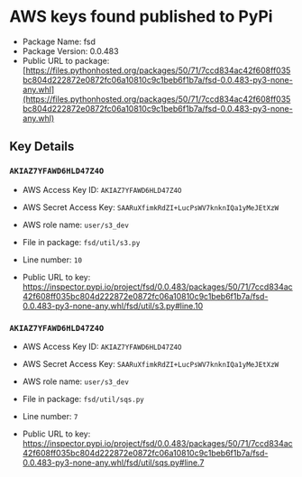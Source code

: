 # AWS keys found published to PyPi

* Package Name: fsd
* Package Version: 0.0.483
* Public URL to package: [https://files.pythonhosted.org/packages/50/71/7ccd834ac42f608ff035bc804d222872e0872fc06a10810c9c1beb6f1b7a/fsd-0.0.483-py3-none-any.whl](https://files.pythonhosted.org/packages/50/71/7ccd834ac42f608ff035bc804d222872e0872fc06a10810c9c1beb6f1b7a/fsd-0.0.483-py3-none-any.whl)

## Key Details

### `AKIAZ7YFAWD6HLD47Z4O`

* AWS Access Key ID: `AKIAZ7YFAWD6HLD47Z4O`
* AWS Secret Access Key: `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` 
* AWS role name: `user/s3_dev`
* File in package: `fsd/util/s3.py`
* Line number: `10`

* Public URL to key: https://inspector.pypi.io/project/fsd/0.0.483/packages/50/71/7ccd834ac42f608ff035bc804d222872e0872fc06a10810c9c1beb6f1b7a/fsd-0.0.483-py3-none-any.whl/fsd/util/s3.py#line.10



### `AKIAZ7YFAWD6HLD47Z4O`

* AWS Access Key ID: `AKIAZ7YFAWD6HLD47Z4O`
* AWS Secret Access Key: `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` 
* AWS role name: `user/s3_dev`
* File in package: `fsd/util/sqs.py`
* Line number: `7`

* Public URL to key: https://inspector.pypi.io/project/fsd/0.0.483/packages/50/71/7ccd834ac42f608ff035bc804d222872e0872fc06a10810c9c1beb6f1b7a/fsd-0.0.483-py3-none-any.whl/fsd/util/sqs.py#line.7


